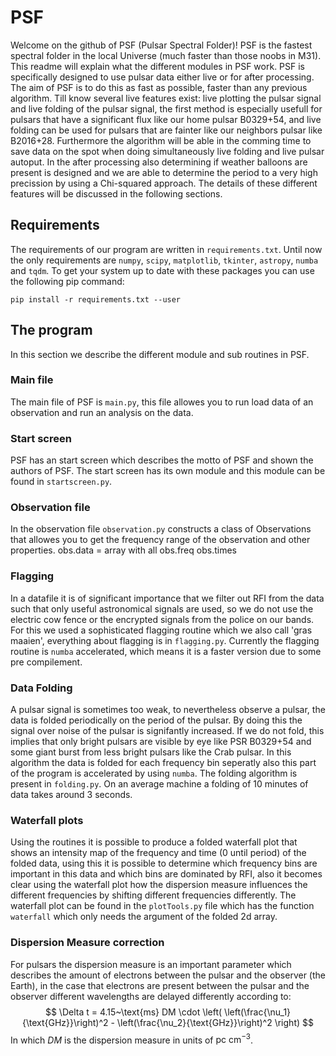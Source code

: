 # PSF
Welcome on the github of PSF (Pulsar Spectral Folder)! PSF is the fastest spectral folder in the local Universe (much faster than those noobs in M31). This readme will explain what the different modules in PSF work. PSF is specifically designed to use pulsar data either live or for after processing. The aim of PSF is to do this as fast as possible, faster than any previous algorithm. Till know several live features exist: live plotting the pulsar signal and live folding of the pulsar signal, the first method is especially usefull for pulsars that have a significant flux like our home pulsar B0329+54, and live folding can be used for pulsars that are fainter like our neighbors pulsar like B2016+28. Furthermore the algorithm will be able in the comming time to save data on the spot when doing simultaneously live folding and live pulsar autoput. In the after processing also determining if weather balloons are present is designed and we are able to determine the period to a very high precission by using a Chi-squared approach. The details of these different features will be discussed in the following sections.

## Requirements
The requirements of our program are written in `requirements.txt`.  Until now the only requirements are `numpy`, `scipy`, `matplotlib`, `tkinter`, `astropy`, `numba` and `tqdm`. To get your system up to date with these packages you can use the following pip command:

`pip install -r requirements.txt --user`

## The program
In this section we describe the different module and sub routines in PSF.

### Main file
The main file of PSF is `main.py`, this file allowes you to run load data of an observation and run an analysis on the data.

### Start screen
PSF has an start screen which describes the motto of PSF and shown the authors of PSF. The start screen has its own module and this module can be found in `startscreen.py`. 

### Observation file
In the observation file `observation.py` constructs a class of Observations that allowes you to get the frequency range of the observation and other properties.
obs.data = array with all 
obs.freq
obs.times

### Flagging
In a datafile it is of significant importance that we filter out RFI from the data such that only useful astronomical signals are used, so we do not use the electric cow fence or the encrypted signals from the police on our bands. For this we used a sophisticated flagging routine which we also call 'gras maaien', everything about flagging is in `flagging.py`. Currently the flagging routine is `numba` accelerated, which means it is a faster version due to some pre compilement.

### Data Folding
A pulsar signal is sometimes too weak, to nevertheless observe a pulsar, the data is folded periodically on the period of the pulsar. By doing this the signal over noise of the pulsar is signifantly increased. If we do not fold, this implies that only bright pulsars are visible by eye like PSR B0329+54 and some giant burst from less bright pulsars like the Crab pulsar. In this algorithm the data is folded for each frequency bin seperatly also this part of the program is accelerated by using `numba`. The folding algorithm is present in `folding.py`. On an average machine a folding of 10 minutes of data takes around 3 seconds.

### Waterfall plots 
Using the routines it is possible to produce a folded waterfall plot that shows an intensity map of the frequency and time (0 until period) of the folded data, using this it is possible to determine which frequency bins are important in this data and which bins are dominated by RFI, also it becomes clear using the waterfall plot how the dispersion measure influences the different frequencies by shifting different frequencies differently. The waterfall plot can be found in the `plotTools.py` file which has the function `waterfall` which only needs the argument of the folded 2d array.

### Dispersion Measure correction
For pulsars the dispersion measure is an important parameter which describes the amount of electrons between the pulsar and the observer (the Earth), in the case that electrons are present between the pulsar and the observer different wavelengths are delayed differently according to:
$$ \Delta t = 4.15~\text{ms} DM \cdot \left( \left(\frac{\nu_1}{\text{GHz}}\right)^2 - \left(\frac{\nu_2}{\text{GHz}}\right)^2 \right) $$
In which $DM$ is the dispersion measure in units of $\text{pc}~\text{cm}^{-3}$.






 
